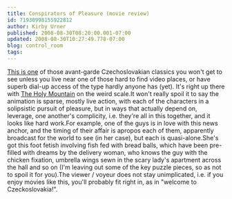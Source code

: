 ```yaml
---
title: Conspirators of Pleasure (movie review)
id: 71930998155922812
author: Kirby Urner
published: 2008-08-30T08:20:00.001-07:00
updated: 2008-08-30T10:27:49.778-07:00
blog: control_room
tags: 
---
```


[This is one](http://www.imdb.com/title/tt0117715/) of those avant-garde Czechoslovakian classics you won't get to see unless you live near one of those hard to find video places, or have superb dial-up access of the type hardly anyone has (yet).  It's right up there with [The Holy Mountain](http://controlroom.blogspot.com/2008/02/holy-mountain.html) on the weird scale.It won't really spoil it to say the animation is sparse, mostly live action, with each of the characters in a solipsistic pursuit of pleasure, but in ways that actually depend on, leverage, one another's complicity, i.e. they're all in this together, and it looks like hard work.For example, one of the guys is in love with this news anchor, and the timing of their affair is apropos each of them, apparently broadcast for the world to see (in her case), but each is quasi-alone.She's got this foot fetish involving fish fed with bread balls, which have been pre-filled with dreams by the delivery woman, who knows the guy with the chicken fixation, umbrella wings sewn in the scary lady's apartment across the hall and so on (I'm leaving out some of the key puzzle pieces, so as not to spoil it for you).The viewer / voyeur does not stay unimplicated, i.e. if you enjoy movies like this, you'll probably fit right in, as in "welcome to Czeckoslovakia!".